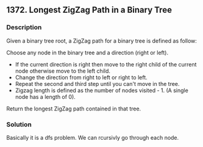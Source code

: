 ## 1372. Longest ZigZag Path in a Binary Tree
### Description
Given a binary tree root, a ZigZag path for a binary tree is defined as follow:

Choose any node in the binary tree and a direction (right or left).
- If the current direction is right then move to the right child of the current node otherwise move to the left child.
- Change the direction from right to left or right to left.
- Repeat the second and third step until you can't move in the tree.
- Zigzag length is defined as the number of nodes visited - 1. (A single node has a length of 0).

Return the longest ZigZag path contained in that tree.

### Solution
Basically it is a dfs problem. We can rcursivly go through each node.
